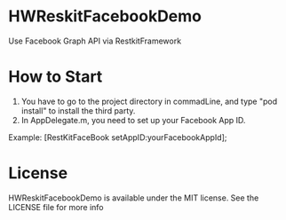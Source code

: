HWReskitFacebookDemo
==================

Use Facebook Graph API via RestkitFramework

How to Start
==================

1. You have to go to the project directory in commadLine, and type "pod install" to install the third party.
2. In AppDelegate.m, you need to set up your Facebook App ID.

Example: [RestKitFaceBook setAppID:yourFacebookAppId];

License
==================

HWReskitFacebookDemo is available under the MIT license. See the LICENSE file for more info
